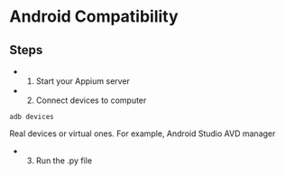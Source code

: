 # Android Compatibility

## Steps
* 1. Start your Appium server
* 2. Connect devices to computer 
```
adb devices
```
  Real devices or virtual ones. For example, Android Studio AVD manager
* 3. Run the .py file
